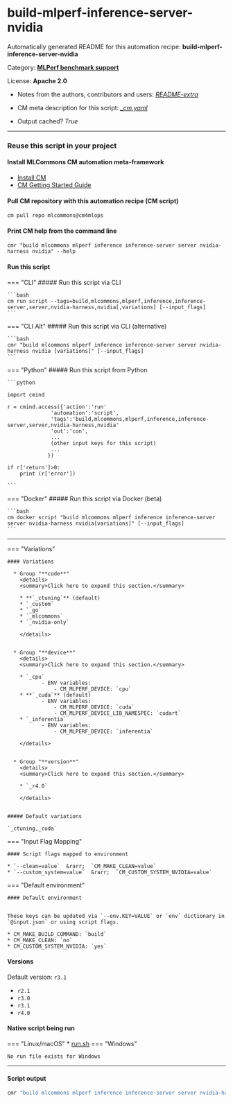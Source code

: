 # build-mlperf-inference-server-nvidia
Automatically generated README for this automation recipe: **build-mlperf-inference-server-nvidia**

Category: **[MLPerf benchmark support](..)**

License: **Apache 2.0**

* Notes from the authors, contributors and users: [*README-extra*](https://github.com/mlcommons/cm4mlops/tree/main/script/build-mlperf-inference-server-nvidia/README-extra.md)

* CM meta description for this script: *[_cm.yaml](https://github.com/mlcommons/cm4mlops/tree/main/script/build-mlperf-inference-server-nvidia/_cm.yaml)*
* Output cached? *True*

---
### Reuse this script in your project

#### Install MLCommons CM automation meta-framework

* [Install CM](https://docs.mlcommons.org/ck/install)
* [CM Getting Started Guide](https://docs.mlcommons.org/ck/getting-started/)

#### Pull CM repository with this automation recipe (CM script)

```cm pull repo mlcommons@cm4mlops```

#### Print CM help from the command line

````cmr "build mlcommons mlperf inference inference-server server nvidia-harness nvidia" --help````

#### Run this script

=== "CLI"
    ##### Run this script via CLI

    ```bash
    cm run script --tags=build,mlcommons,mlperf,inference,inference-server,server,nvidia-harness,nvidia[,variations] [--input_flags]
    ```
=== "CLI Alt"
    ##### Run this script via CLI (alternative)


    ```bash
    cmr "build mlcommons mlperf inference inference-server server nvidia-harness nvidia [variations]" [--input_flags]
    ```

=== "Python"
    ##### Run this script from Python


    ```python

    import cmind

    r = cmind.access({'action':'run'
                  'automation':'script',
                  'tags':'build,mlcommons,mlperf,inference,inference-server,server,nvidia-harness,nvidia'
                  'out':'con',
                  ...
                  (other input keys for this script)
                  ...
                 })

    if r['return']>0:
        print (r['error'])

    ```


=== "Docker"
    ##### Run this script via Docker (beta)

    ```bash
    cm docker script "build mlcommons mlperf inference inference-server server nvidia-harness nvidia[variations]" [--input_flags]
    ```
___

=== "Variations"


    #### Variations

      * Group "**code**"
        <details>
        <summary>Click here to expand this section.</summary>

        * **`_ctuning`** (default)
        * `_custom`
        * `_go`
        * `_mlcommons`
        * `_nvidia-only`

        </details>


      * Group "**device**"
        <details>
        <summary>Click here to expand this section.</summary>

        * `_cpu`
               - ENV variables:
                   - CM_MLPERF_DEVICE: `cpu`
        * **`_cuda`** (default)
               - ENV variables:
                   - CM_MLPERF_DEVICE: `cuda`
                   - CM_MLPERF_DEVICE_LIB_NAMESPEC: `cudart`
        * `_inferentia`
               - ENV variables:
                   - CM_MLPERF_DEVICE: `inferentia`

        </details>


      * Group "**version**"
        <details>
        <summary>Click here to expand this section.</summary>

        * `_r4.0`

        </details>


    ##### Default variations

    `_ctuning,_cuda`
=== "Input Flag Mapping"


    #### Script flags mapped to environment

    * `--clean=value`  &rarr;  `CM_MAKE_CLEAN=value`
    * `--custom_system=value`  &rarr;  `CM_CUSTOM_SYSTEM_NVIDIA=value`



=== "Default environment"

    #### Default environment


    These keys can be updated via `--env.KEY=VALUE` or `env` dictionary in `@input.json` or using script flags.

    * CM_MAKE_BUILD_COMMAND: `build`
    * CM_MAKE_CLEAN: `no`
    * CM_CUSTOM_SYSTEM_NVIDIA: `yes`


#### Versions
Default version: `r3.1`

* `r2.1`
* `r3.0`
* `r3.1`
* `r4.0`

#### Native script being run
=== "Linux/macOS"
     * [run.sh](https://github.com/mlcommons/cm4mlops/tree/main/script/build-mlperf-inference-server-nvidia/run.sh)
=== "Windows"

    No run file exists for Windows
___
#### Script output
```bash
cmr "build mlcommons mlperf inference inference-server server nvidia-harness nvidia [variations]" [--input_flags] -j
```